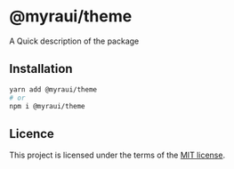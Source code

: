 # @myraui/theme

A Quick description of the package

## Installation

```sh
yarn add @myraui/theme
# or
npm i @myraui/theme
```

## Licence

This project is licensed under the terms of the
[MIT license](https://github.com/myraui/myraui/blob/main/LICENSE).
